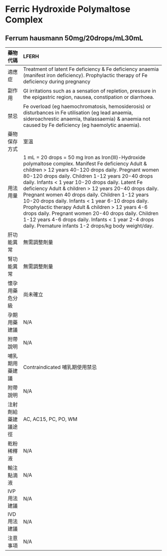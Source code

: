# Ferric Hydroxide Polymaltose Complex

## Ferrum hausmann 50mg/20drops/mL30mL

| 藥物代碼           | LFERH                                                                                                                                                                                                                                                                                                                                                                                                                                                                                                                                                                                                                                                                 |
|:-------------------|:----------------------------------------------------------------------------------------------------------------------------------------------------------------------------------------------------------------------------------------------------------------------------------------------------------------------------------------------------------------------------------------------------------------------------------------------------------------------------------------------------------------------------------------------------------------------------------------------------------------------------------------------------------------------|
| 適應症             | Treatment of latent Fe deficiency & Fe deficiency anaemia (manifest iron deficiency). Prophylactic therapy of Fe deficiency during pregnancy                                                                                                                                                                                                                                                                                                                                                                                                                                                                                                                          |
| 副作用             | GI irritations such as a sensation of repletion, pressure in the epigastric region, nausea, constipation or diarrhoea.                                                                                                                                                                                                                                                                                                                                                                                                                                                                                                                                                |
| 禁忌               | Fe overload (eg haemochromatosis, hemosiderosis) or disturbances in Fe utilisation (eg lead anaemia, sideroachrestic anaemia, thalassaemia) & anaemia not caused by Fe deficiency (eg haemolytic anaemia).                                                                                                                                                                                                                                                                                                                                                                                                                                                            |
| 藥物保存方式       | 室溫                                                                                                                                                                                                                                                                                                                                                                                                                                                                                                                                                                                                                                                                  |
| 用法用量           | 1 mL = 20 drops = 50 mg Iron as Iron(lll)-Hydroxide polymaltose complex. Manifest Fe deficiency Adult & children > 12 years 40-120 drops daily. Pregnant women 80-120 drops daily. Children 1-12 years 20-40 drops daily. Infants < 1 year 10-20 drops daily. Latent Fe deficiency Adult & children > 12 years 20-40 drops daily. Pregnant women 40 drops daily. Children 1-12 years 10-20 drops daily. Infants < 1 year 6-10 drops daily. Prophylactic therapy Adult & children > 12 years 4-6 drops daily. Pregnant women 20-40 drops daily. Children 1-12 years 4-6 drops daily. Infants < 1 year 2-4 drops daily. Premature infants 1-2 drops/kg body weight/day. |
| 肝功能異常         | 無需調整劑量                                                                                                                                                                                                                                                                                                                                                                                                                                                                                                                                                                                                                                                          |
| 腎功能異常         | 無需調整劑量                                                                                                                                                                                                                                                                                                                                                                                                                                                                                                                                                                                                                                                          |
| 懷孕用藥危分級     | 尚未確立                                                                                                                                                                                                                                                                                                                                                                                                                                                                                                                                                                                                                                                              |
| 孕期用藥建議       | N/A                                                                                                                                                                                                                                                                                                                                                                                                                                                                                                                                                                                                                                                                   |
| 附帶說明           | N/A                                                                                                                                                                                                                                                                                                                                                                                                                                                                                                                                                                                                                                                                   |
| 哺乳期用藥建議     | Contraindicated 哺乳期使用禁忌                                                                                                                                                                                                                                                                                                                                                                                                                                                                                                                                                                                                                                        |
| 附帶說明           | N/A                                                                                                                                                                                                                                                                                                                                                                                                                                                                                                                                                                                                                                                                   |
| 注射劑給藥建議途徑 | AC, AC15, PC, PO, WM                                                                                                                                                                                                                                                                                                                                                                                                                                                                                                                                                                                                                                                  |
| 乾粉稀釋液         | N/A                                                                                                                                                                                                                                                                                                                                                                                                                                                                                                                                                                                                                                                                   |
| 輸注點滴液         | N/A                                                                                                                                                                                                                                                                                                                                                                                                                                                                                                                                                                                                                                                                   |
| IVP 用法建議       | N/A                                                                                                                                                                                                                                                                                                                                                                                                                                                                                                                                                                                                                                                                   |
| IVD 用法建議       | N/A                                                                                                                                                                                                                                                                                                                                                                                                                                                                                                                                                                                                                                                                   |
| 注意事項           | N/A                                                                                                                                                                                                                                                                                                                                                                                                                                                                                                                                                                                                                                                                   |


